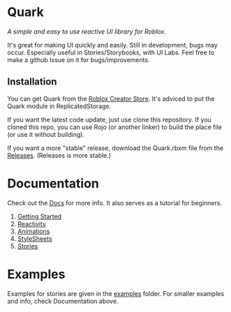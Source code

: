# Quark
*A simple and easy to use reactive UI library for Roblox.*

It's great for making UI quickly and easily. Still in development, bugs may occur. Especially useful in Stories/Storybooks, with UI Labs. Feel free to make a github Issue on it for bugs/improvements.

## Installation
You can get Quark from the [Roblox Creator Store](https://create.roblox.com/store/asset/105183088809550).
It's adviced to put the Quark module in ReplicatedStorage.

If you want the latest code update, just use clone this repository. If you cloned this repo, you can use Rojo (or another linker) to build the place file (or use it without building).

If you want a more "stable" release, download the Quark.rbxm file from the [Releases](github.com/creepersaur/Quark/Releases). (Releases is more stable.)

# Documentation
Check out the [Docs](./docs/) for more info. It also serves as a tutorial for beginners.

1. [Getting Started](./docs/1.GettingStarted.md)
2. [Reactivity](./docs/2.Reactivity.md)
3. [Animations](./docs/3.Animations.md)
4. [StyleSheets](./docs/4.StyleSheets.md)
5. [Stories](./docs//5.Stories.md)

# Examples
Examples for stories are given in the [examples](./src/examples/) folder. For smaller examples and info, check Documentation above.